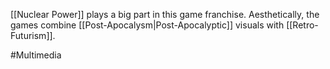 [[Nuclear Power]] plays a big part in this game franchise.
Aesthetically, the games combine [[Post-Apocalysm|Post-Apocalyptic]] visuals with [[Retro-Futurism]].

#Multimedia